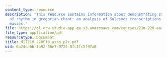 ```yaml
---
content_type: resource
description: 'This resource contains information about demonstrating significance
  of rhythm in gregorian chant: an analysis of Solesmes transcriptions of the Christmas
  masses.'
file: https://ol-ocw-studio-app-qa.s3.amazonaws.com/courses/21m-220-early-music-fall-2010/6a24ca6b7a9236e707240fc2fc5f97a8_MIT21M_220F10_assn_p2c.pdf
file_type: application/pdf
resourcetype: Document
title: MIT21M_220F10_assn_p2c.pdf
uid: 6a24ca6b-7a92-36e7-0724-0fc2fc5f97a8
---
```

